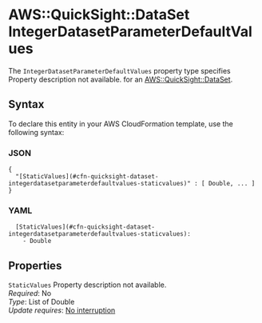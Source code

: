 # AWS::QuickSight::DataSet IntegerDatasetParameterDefaultValues<a name="aws-properties-quicksight-dataset-integerdatasetparameterdefaultvalues"></a>

<a name="aws-properties-quicksight-dataset-integerdatasetparameterdefaultvalues-description"></a>The `IntegerDatasetParameterDefaultValues` property type specifies Property description not available\. for an [AWS::QuickSight::DataSet](aws-resource-quicksight-dataset.md)\.

## Syntax<a name="aws-properties-quicksight-dataset-integerdatasetparameterdefaultvalues-syntax"></a>

To declare this entity in your AWS CloudFormation template, use the following syntax:

### JSON<a name="aws-properties-quicksight-dataset-integerdatasetparameterdefaultvalues-syntax.json"></a>

```
{
  "[StaticValues](#cfn-quicksight-dataset-integerdatasetparameterdefaultvalues-staticvalues)" : [ Double, ... ]
}
```

### YAML<a name="aws-properties-quicksight-dataset-integerdatasetparameterdefaultvalues-syntax.yaml"></a>

```
  [StaticValues](#cfn-quicksight-dataset-integerdatasetparameterdefaultvalues-staticvalues): 
    - Double
```

## Properties<a name="aws-properties-quicksight-dataset-integerdatasetparameterdefaultvalues-properties"></a>

`StaticValues`  <a name="cfn-quicksight-dataset-integerdatasetparameterdefaultvalues-staticvalues"></a>
Property description not available\.  
*Required*: No  
*Type*: List of Double  
*Update requires*: [No interruption](https://docs.aws.amazon.com/AWSCloudFormation/latest/UserGuide/using-cfn-updating-stacks-update-behaviors.html#update-no-interrupt)